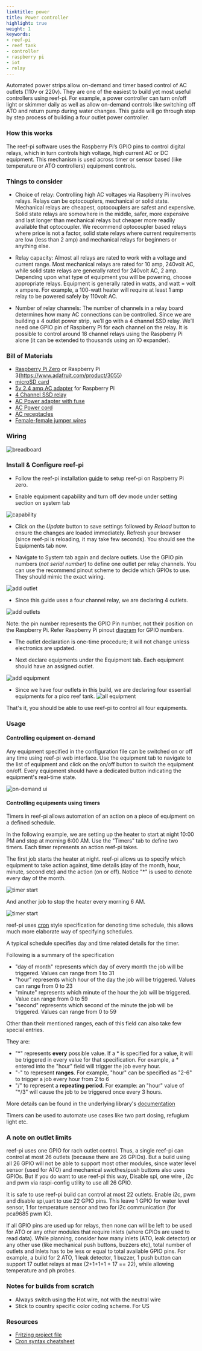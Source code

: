 ```yaml
---
linktitle: power
title: Power controller
highlight: true
weight: 1
keywords:
- reef-pi
- reef tank
- controller
- raspberry pi
- iot
- relay
---
```


Automated power strips allow on-demand and timer based control of AC outlets (110v or 220v). They are one of the easiest to build yet most useful controllers using reef-pi. For example, a power controller can turn on/off light or skimmer daily as well as allow on-demand controls like switching off ATO and return pump during water changes. This guide will go through step by step process of building a four outlet power controller.

### How this works

The reef-pi software uses the Raspberry Pi’s GPIO pins to control digital relays, which in turn controls high voltage, high current AC or DC equipment. This mechanism is used across timer or sensor based (like temperature or ATO controllers) equipment controls.


### Things to consider

- Choice of relay: Controlling high AC voltages via Raspberry Pi involves relays. Relays can be optocouplers, mechanical or solid state. Mechanical relays are cheapest, optocouplers are safest and expensive. Solid state relays are somewhere in the middle, safer, more expensive and last longer than mechanical relays but cheaper more readily available that optocoupler. We recommend optocoupler based relays where price is not a factor, solid state relays where current requirements are low (less than 2 amp) and mechanical relays for beginners or anything else. 

- Relay capacity: Almost all relays are rated to work with a voltage and current range. Most mechanical relays are rated for 10 amp, 240volt AC, while solid state relays are generally rated for 240volt AC, 2 amp. Depending upon what type of equipment you will be powering, choose appropriate relays. Equipment is generally rated in watts, and watt = volt x ampere. For example, a 100-watt heater will require at least 1 amp relay to be powered safely by 110volt AC.

- Number of relay channels: The number of channels in a relay board determines how many AC connections can be controlled. Since we are building a 4 outlet power strip, we’ll go with a 4 channel SSD relay. We’ll need one GPIO pin of Raspberry Pi for each channel on the relay. It is possible to control around 18 channel relays using the Raspberry Pi alone (it can be extended to thousands using an IO expander).


### Bill of Materials

- [Raspberry Pi Zero](https://www.adafruit.com/product/3400) or Raspberry Pi 3(https://www.adafruit.com/product/3055) 
- [microSD card](https://www.adafruit.com/product/2693)
- [5v 2.4 amp AC adapter](https://www.adafruit.com/product/1995) for Raspberry Pi
- [4 Channel SSD relay](https://www.amazon.com/gp/product/B00ZZVQR5Q/)
- [AC Power adapter with fuse](https://www.amazon.com/gp/product/B00ME5YAPK)
- [AC Power cord](https://www.amazon.com/gp/product/B00005113L/)
- [AC receptacles](https://www.amazon.com/gp/product/B002DQT5UK/)
- [Female-female jumper wires](https://www.amazon.com/gp/product/B00DJY4RS0)

### Wiring

![breadboard](https://reef-pi.github.io/img/power/breadboard.png)


### Install & Configure reef-pi

- Follow the reef-pi installation [guide](/general-guides/install) to setup reef-pi on Raspberry Pi zero.

- Enable equipment capability and turn off dev mode under setting section on system tab


![capability](https://reef-pi.github.io/img/power/capability.png)

- Click on the *Update* button to save settings followed by *Reload* button to ensure the changes are loaded immediately. Refresh your browser (since reef-pi is reloading, it may take few seconds). You should see the Equipments tab now.

- Navigate to System tab again and declare outlets. Use the GPIO pin numbers (*not serial number*) to define one outlet per relay channels. You can use the recommend pinout scheme to decide which GPIOs to use. They should mimic the exact wiring.


![add outlet](https://reef-pi.github.io/img/power/outlet_add.png)

- Since this guide uses a four channel relay, we are declaring 4 outlets.

![add outlets](https://reef-pi.github.io/img/power/outlet_all.png)


Note: the pin number represents the GPIO Pin number, not their position on the Raspberry Pi. Refer Raspberry Pi pinout [diagram](http://www.jameco.com/Jameco/workshop/circuitnotes/raspberry_pi_circuit_note_fig2.jpg) for GPIO numbers.

- The outlet declaration is one-time procedure; it will not change unless electronics are updated.

- Next declare equipments under the Equipment tab. Each equipment should have an assigned outlet. 

![add equipment](https://reef-pi.github.io/img/power/add_equipment.png)

- Since we have four outlets in this build, we are declaring four essential equipments for a pico reef tank.
![all equipment](https://reef-pi.github.io/img/power/all_equipment.png)

That's it, you should be able to use reef-pi to control all four equipments.

### Usage

#### Controlling equipment on-demand

Any equipment specified in the configuration file can be switched on or off any time using reef-pi web interface. Use the equipment tab to navigate to the list of equipment and click on the on/off button to switch the equipment on/off. Every equipment should have a dedicated button indicating the equipment's real-time state.

![on-demand ui](https://reef-pi.github.io/img/power/on-demand.png)

#### Controlling equipments using timers

Timers in reef-pi allows automation of an action on a piece of equipment on a defined schedule.

In the following example, we are setting up the heater to start at night 10:00 PM and stop at morning 6:00 AM. Use the "Timers" tab to define two timers. Each timer represents an action reef-pi takes. 

The first job starts the heater at night. reef-pi allows us to specify which equipment to take action against, time details (day of the month, hour, minute, second etc) and the action (on or off). Notice "\*" is used to denote every day of the month.

![timer start](https://reef-pi.github.io/img/power/timer_start.png)

And another job to stop the heater every morning 6 AM.

![timer start](https://reef-pi.github.io/img/power/timer_stop.png)

reef-pi uses [cron](https://en.wikipedia.org/wiki/Cron) style specification for denoting time schedule, this allows much more elaborate way of specifying schedules. 

A typical schedule specifies day and time related details for the timer.

Following is a summary of the specification

- "day of month" represents which day of every month the job will be triggered. Values can range from 1 to 31
- "hour" represents which hour of the day the job will be triggered. Values can range from 0 to 23
- "minute" represents which minute of the hour the job will be triggered. Value can range from 0 to 59
- "second" represents which second of the minute the job will be triggered. Values can range from 0 to 59


Other than their mentioned ranges, each of this field can also take few special entries.

They are:

- "\*" represents **every** possible value. If a \* is specified for a value, it will be triggered in every value for that specification. For example, a \* entered into the "hour" field will trigger the job every hour.
- "-" to represent **ranges**. For example, "hour" can be specified as "2-6" to trigger a job every hour from 2 to 6
- "/" to represent a **repeating period**. For example: an "hour" value of "\*/3" will cause the job to be triggered once every 3 hours.

More details can be found in  the underlying library's [documentation](https://godoc.org/github.com/robfig/cron#hdr-CRON_Expression_Format)

Timers can be used to automate use cases like two part dosing, refugium light etc.

### A note on outlet limits

reef-pi uses one GPIO  for rach outlet control. Thus, a single reef-pi can control at most 26 outlets (because there are 26 GPIOs). But a build using all 26 GPIO will not be able to support most other modules, since water level sensor (used for ATO) and mechanical swicthes/push buttons also uses GPIOs. But if you do want to use reef-pi this way, Disable spi, one wire , i2c and pwm via raspi-config utility to use all 26 GPIO.

It is safe to use reef-pi build can control at most 22 outlets. Enable i2c, pwm and disable spi,uart to use 22 GPIO pins. This leave 1 GPIO for water level sensor, 1 for temperature sensor and two for i2c communication (for pca9685 pwm IC).

If all GPIO pins are used up for relays, then none can will be left to be used for ATO or any other modules that require inlets (where GPIOs are used to read data). While planning, consider how many inlets (ATO, leak detector) or any other use (like mechanical push buttons, buzzers etc), total number of outlets and inlets has to be less or equal to total available GPIO pins. For example, a build for 2 ATO, 1 leak detector, 1 buzzer, 1 push button can support 17 outlet relays at max (2+1+1+1 + 17 == 22), while allowing temperature and ph probes.

### Notes for builds from scratch

- Always switch using the Hot wire, not with the neutral wire
- Stick to country specific color coding scheme. For US


### Resources

- [Fritzing project file](https://github.com/reef-pi/DesignFiles/raw/master/PowerStrip.fzz)
- [Cron syntax cheatsheet](https://healthchecks.io/docs/cron/)

